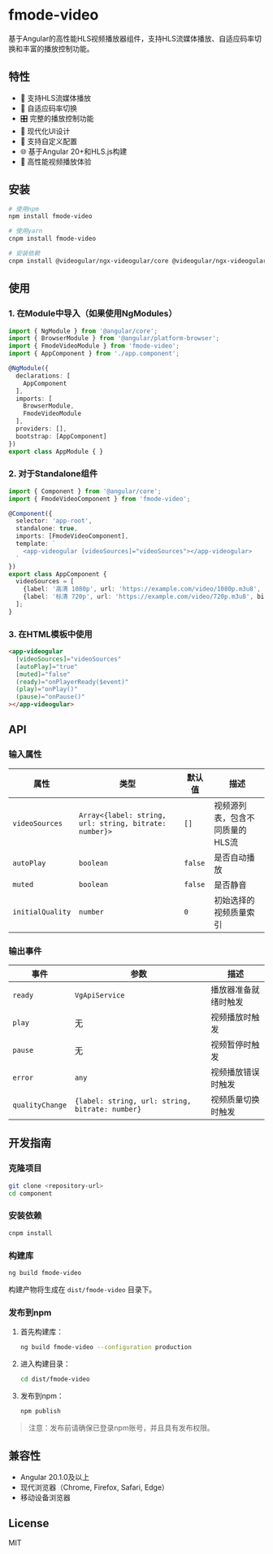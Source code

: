 # fmode-video

基于Angular的高性能HLS视频播放器组件，支持HLS流媒体播放、自适应码率切换和丰富的播放控制功能。

## 特性

- 🎥 支持HLS流媒体播放
- 📱 自适应码率切换
- 🎛️ 完整的播放控制功能
- 🎨 现代化UI设计
- 🔧 支持自定义配置
- 🌐 基于Angular 20+和HLS.js构建
- 🚀 高性能视频播放体验

## 安装

```bash
# 使用npm
npm install fmode-video

# 使用yarn
cnpm install fmode-video

# 安装依赖
cnpm install @videogular/ngx-videogular/core @videogular/ngx-videogular/controls @videogular/ngx-videogular/overlay-play @videogular/ngx-videogular/buffering hls.js --save
```

## 使用

### 1. 在Module中导入（如果使用NgModules）

```typescript
import { NgModule } from '@angular/core';
import { BrowserModule } from '@angular/platform-browser';
import { FmodeVideoModule } from 'fmode-video';
import { AppComponent } from './app.component';

@NgModule({
  declarations: [
    AppComponent
  ],
  imports: [
    BrowserModule,
    FmodeVideoModule
  ],
  providers: [],
  bootstrap: [AppComponent]
})
export class AppModule { }
```

### 2. 对于Standalone组件

```typescript
import { Component } from '@angular/core';
import { FmodeVideoComponent } from 'fmode-video';

@Component({
  selector: 'app-root',
  standalone: true,
  imports: [FmodeVideoComponent],
  template: `
    <app-videogular [videoSources]="videoSources"></app-videogular>
  `
})
export class AppComponent {
  videoSources = [
    {label: '高清 1080p', url: 'https://example.com/video/1080p.m3u8', bitrate: 5000},
    {label: '标清 720p', url: 'https://example.com/video/720p.m3u8', bitrate: 2500}
  ];
}
```

### 3. 在HTML模板中使用

```html
<app-videogular 
  [videoSources]="videoSources"
  [autoPlay]="true"
  [muted]="false"
  (ready)="onPlayerReady($event)"
  (play)="onPlay()"
  (pause)="onPause()"
></app-videogular>
```

## API

### 输入属性

| 属性 | 类型 | 默认值 | 描述 |
|------|------|--------|------|
| `videoSources` | `Array<{label: string, url: string, bitrate: number}>` | `[]` | 视频源列表，包含不同质量的HLS流 |
| `autoPlay` | `boolean` | `false` | 是否自动播放 |
| `muted` | `boolean` | `false` | 是否静音 |
| `initialQuality` | `number` | `0` | 初始选择的视频质量索引 |

### 输出事件

| 事件 | 参数 | 描述 |
|------|------|------|
| `ready` | `VgApiService` | 播放器准备就绪时触发 |
| `play` | 无 | 视频播放时触发 |
| `pause` | 无 | 视频暂停时触发 |
| `error` | `any` | 视频播放错误时触发 |
| `qualityChange` | `{label: string, url: string, bitrate: number}` | 视频质量切换时触发 |

## 开发指南

### 克隆项目

```bash
git clone <repository-url>
cd component
```

### 安装依赖

```bash
cnpm install
```

### 构建库

```bash
ng build fmode-video
```

构建产物将生成在 `dist/fmode-video` 目录下。

### 发布到npm

1. 首先构建库：
   ```bash
   ng build fmode-video --configuration production
   ```

2. 进入构建目录：
   ```bash
   cd dist/fmode-video
   ```

3. 发布到npm：
   ```bash
   npm publish
   ```

> 注意：发布前请确保已登录npm账号，并且具有发布权限。

## 兼容性

- Angular 20.1.0及以上
- 现代浏览器（Chrome, Firefox, Safari, Edge）
- 移动设备浏览器

## License

MIT
